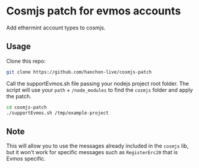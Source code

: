 # Cosmjs patch for evmos accounts

Add ethermint account types to cosmjs.

## Usage

Clone this repo:

```sh
git clone https://github.com/hanchon-live/cosmjs-patch
```

Call the supportEvmos.sh file passing your nodejs project root folder. The script will use your `path` + `/node_modules` to find the `cosmjs` folder and apply the patch.

```sh
cd cosmjs-patch
./supportEvmos.sh /tmp/example-project
```

## Note

This will allow you to use the messages already included in the `cosmjs` lib, but it won't work for specific messages such as `RegisterErc20` that is Evmos specific.

